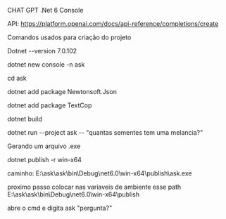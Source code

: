 CHAT GPT
.Net 6 Console


API: https://platform.openai.com/docs/api-reference/completions/create

Comandos usados para criação do projeto

Dotnet --version 
	7.0.102

dotnet new console -n ask

cd ask

dotnet add package Newtonsoft.Json

dotnet add package TextCop

dotnet build

dotnet run --project ask -- "quantas sementes tem uma melancia?"



Gerando um arquivo .exe

dotnet publish -r win-x64

caminho: E:\ask\ask\bin\Debug\net6.0\win-x64\publish\ask.exe

proximo passo colocar nas variaveis de ambiente esse path E:\ask\ask\bin\Debug\net6.0\win-x64\publish

abre o cmd e digita ask "pergunta?"


